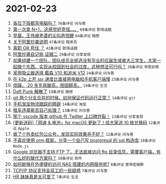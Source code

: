 # 2021-02-23

1. [各位下班都背电脑吗？](https://www.v2ex.com/t/755308) `76条评论` `问与答`
1. [第一次拿 N+1，这感觉好奇怪。。。](https://www.v2ex.com/t/755313) `69条评论` `职场话题`
1. [早晨，王伟被老婆的尖叫声惊醒](https://www.v2ex.com/t/755305) `64条评论` `随想`
1. [关于阿里抄袭说明](https://www.v2ex.com/t/755379) `47条评论` `程序员`
1. [离职 OR 苟住 ？](https://www.v2ex.com/t/755376) `42条评论` `职场话题`
1. [阿里抄袭自记账,证据二](https://www.v2ex.com/t/755348) `29条评论` `分享发现`
1. [如果组建一个团队，团队成员全部选没有毕业的应届生或者大三学生，大家一起做个东西，实现从校园到社会的过度，这种想法可行吗？](https://www.v2ex.com/t/755317) `28条评论` `奇思妙想`
1. [家用吸尘器选择 戴森 V10 和追米 V12](https://www.v2ex.com/t/755311) `24条评论` `问与答`
1. [在 k2p 上开 ssr 速度比直接用电脑和手机客户端慢](https://www.v2ex.com/t/755316) `23条评论` `问与答`
1. [烦躁， 20 多岁尿酸高，胆固醇高。](https://www.v2ex.com/t/755360) `19条评论` `生活`
1. [Daft Punk 解散了](https://www.v2ex.com/t/755307) `19条评论` `随想`
1. [git 两个分支合并的时候，如何保证代码运行正常？](https://www.v2ex.com/t/755374) `14条评论` `git`
1. [手机淘宝物流跟踪的精辟](https://www.v2ex.com/t/755302) `14条评论` `淘宝`
1. [租车违章能否自己处理？](https://www.v2ex.com/t/755343) `13条评论` `问与答`
1. [那个 vscode 版本 github 在 Twitter 上口碑炸裂！](https://www.v2ex.com/t/755301) `13条评论` `分享发现`
1. [[更新送码]「网速 & 电池」for macOS 更新了！给大家送 10 枚兑换码](https://www.v2ex.com/t/755356) `12条评论` `Apple`
1. [做了个外卖红包公众号，发现实际效果并不好？](https://www.v2ex.com/t/755321) `12条评论` `问与答`
1. [不喜欢使用 orm 框架，分享一个自己写 postgresql 的 sql 构造库](https://www.v2ex.com/t/755396) `10条评论` `Node.js`
1. [Google 浏览器不支持 FTP 了，无法直接访问 ftp 目录信息，需要客户端，有什么好的替代方案吗？](https://www.v2ex.com/t/755384) `10条评论` `软件`
1. [如何能够在外便捷的访问 NAS 搭建的内网服务呢?](https://www.v2ex.com/t/755358) `8条评论` `宽带症候群`
1. [TCP/IP 协议支持全双工的一些疑惑](https://www.v2ex.com/t/755345) `7条评论` `问与答`
1. [HR 妹妹真是太可爱了](https://www.v2ex.com/t/755364) `7条评论` `生活`
